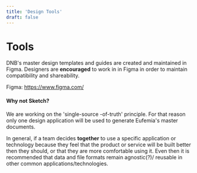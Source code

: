 ```yaml
---
title: 'Design Tools'
draft: false
---
```


# Tools

DNB's master design templates and guides are created and maintained in Figma.
Designers are **encouraged** to work in in Figma in order to maintain compatibility and shareability.

Figma: https://www.figma.com/

#### Why not Sketch?

We are working on the 'single-source -of-truth' principle. For that reason only one design application will be used to generate Eufemia's master documents.

In general, if a team decides **together** to use a specific application or technology because they feel that the product or service will be built better then they should, or that they are more comfortable using it. Even then it is recommended that data and file formats remain agnostic(?)/ reusable in other common applications/technologies.
